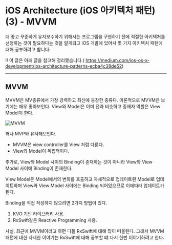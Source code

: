 # iOS Architecture (iOS 아키텍처 패턴) (3) - MVVM

더 좋고 꾸준하게 유지보수하기 위해서는 프로그램을 구현하기 전에 적절한 아키텍처를 선정하는 것이 필요하다는 것을 알게되고 iOS 개발에 있어서 몇 가지 아키텍처 패턴에 대해 공부하려고 합니다.

!! 이 글은 아래 글을 참고해 정리했습니다.(
https://medium.com/ios-os-x-development/ios-architecture-patterns-ecba4c38de52)

---

## MVVM

MVVM은 MV종류에서 가장 강력하고 최신에 등장한 종류다. 이론적으로 MVVM은 보기에는 매우 좋아보인다. View와 Model은 이미 전과 비슷하고 중재자 역할은 View Model이 한다.

![MVVM](https://miro.medium.com/max/1400/1*uhPpTHYzTmHGrAZy8hiM7w.png)

꽤나 MVP와 유사해보인다.

- MVVM은 view controller를 View 처럼 다룬다.
- View와 Model이 독립적이다.

추가로, View와 Model 사이의 Binding이 존재하는 것이 아니라 View와 View Model 사이에 Binding이 존재한다.

View Model은 Model에서의 변화를 호출하고 자체적으로 업데이트된 Model로 업데이트하며 View와 View Model 사이에는 Binding 되어있으므로 이에따라 업데이트가 된다.

Binding을 직접 작성하지 않으려면 2가지 방법이 있다.

1. KVO 기반 라이브러리 사용.
2. RxSwift같은 Reactive Programming 사용.

사실, 최근에 MVVM이라고 하면 다들 RxSwift에 대해 많이 떠올린다. 그래서 MVVM 패턴에 대한 자세한 이야기는 RxSwift에 대해 공부할 떄 다시 한번 이야기하려고 한다.
